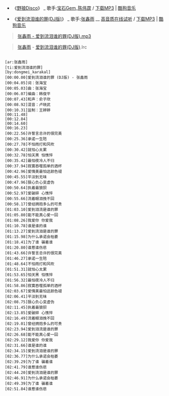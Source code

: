 - 《[野狼Disco](https://www.kugou.com/song/#hash=B6880A36D02561912C53831ACF305D0D&album_id=30181741)》 _ 歌手:[宝石Gem](https://www.kugou.com/singer/799937.html)_[陈伟霆](https://www.kugou.com/singer/475.html) / [下载MP3](https://webfs.yun.kugou.com/202006012116/71fbacebd4409c0f58ceb5b07454901d/G171/M03/0A/09/6w0DAF2fFH-AR-whADqcvOZ1-2o311.mp3) | [酷狗音乐](https://www.kugou.com/)


- 《[爱到流泪谁的罪(DJ版)](https://www.kugou.com/song/122e92c5.html)》 _ 歌手:[张鑫雨](https://www.kugou.com/singer/555696.html) __ [高音质在线试听](https://www.kugou.com/song/122e92c5.html) / [下载MP3](https://webfs.yun.kugou.com/202006012000/493587511ead4aaef612165a17876735/G173/M08/1F/01/TYcBAF3mL-2AA1iwADC-ivLya7E615.mp3) | [酷狗音乐](https://www.kugou.com/)

> <a href="https://webfs.yun.kugou.com/202006012000/493587511ead4aaef612165a17876735/G173/M08/1F/01/TYcBAF3mL-2AA1iwADC-ivLya7E615.mp3" title="张鑫雨 - 爱到流泪谁的罪(DJ版).mp3">张鑫雨 - 爱到流泪谁的罪(DJ版).mp3</a>

> [张鑫雨](https://www.kugou.com/singer/555696.html) - [爱到流泪谁的罪(DJ版)](https://www.kugou.com/song/122e92c5.html).lrc
                      
<pre><code>
[ar:张鑫雨]
[ti:爱到流泪谁的罪]
[by:dongmei_karakal]
[00:00.00]爱到流泪谁的罪 (DJ版) - 张鑫雨
[00:04.05]词：张海宝
[00:05.03]曲：张海宝
[00:06.07]编曲：韩俊平
[00:07.43]和声：俞子欣
[00:08.92]混音：卢晓武
[00:10.31]监制：王婷婷
[00:11.48]
[00:12.84]
[00:14.60]
[00:16.23]
[00:22.56]许誓言总许的很完美
[00:25.36]承诺一生陪
[00:27.78]不怕雨打和风吹
[00:30.42]就怕心太累
[00:32.78]怕天黑 怕憔悴
[00:35.42]最怕夜冷人不归
[00:37.94]寂寞吞噬孤单的酒杯
[00:42.96]爱情美最怕这颜色褪
[00:45.55]平淡到无味
[00:47.96]狠心负心变虚伪
[00:50.64]执着最狼狈
[00:52.97]爱破碎 心憔悴
[00:55.66]流着眼泪挽不回
[00:58.17]曾经拥抱多么的可贵
[01:03.10]爱到泪流是谁的罪
[01:05.80]能不能真心爱一回
[01:08.26]我爱你 你爱我
[01:10.78]谁是谁的谁
[01:13.27]爱到流泪是谁的罪
[01:15.98]为什么承诺会枯萎
[01:18.41]为了谁 骗着谁
[01:20.80]谁惹谁伤悲
[01:43.66]许誓言总许的很完美
[01:46.27]承诺一生陪
[01:48.64]不怕雨打和风吹
[01:51.31]就怕心太累
[01:53.65]怕天黑 怕憔悴
[01:56.32]最怕夜冷人不归
[01:58.86]寂寞吞噬孤单的酒杯
[02:03.67]爱情美最怕这颜色褪
[02:06.41]平淡到无味
[02:08.75]狠心负心变虚伪
[02:11.45]执着最狼狈
[02:13.85]爱破碎 心憔悴
[02:16.49]流着眼泪挽不回
[02:19.01]曾经拥抱多么的可贵
[02:23.94]爱到泪流是谁的罪
[02:26.68]能不能真心爱一回
[02:29.12]我爱你 你爱我
[02:31.66]谁是谁的谁
[02:34.15]爱到流泪是谁的罪
[02:36.77]为什么承诺会枯萎
[02:39.29]为了谁 骗着谁
[02:41.79]谁惹谁伤悲
[02:44.20]爱到流泪是谁的罪
[02:46.91]为什么承诺会枯萎
[02:49.39]为了谁 骗着谁
[02:51.84]谁惹谁伤悲
</code></pre>               
